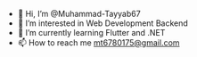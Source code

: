 - 👋 Hi, I’m @Muhammad-Tayyab67
- 👀 I’m interested in Web Development Backend
- 🌱 I’m currently learning Flutter and .NET
- 📫 How to reach me mt6780175@gmail.com

<!---
Muhammad-Tayyab67/Muhammad-Tayyab67 is a ✨ special ✨ repository because its `README.md` (this file) appears on your GitHub profile.
You can click the Preview link to take a look at your changes.
--->
